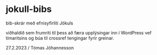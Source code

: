 # jokull-bibs
bib-skrár með efnisyfirliti Jökuls

viðhaldið sem frumriti til þess að færa upplýsingar inn í WordPress vef tímaritsins og búa til crossref tengingar fyrir greinar.

27.2.2023 / Tómas Jóhannesson
